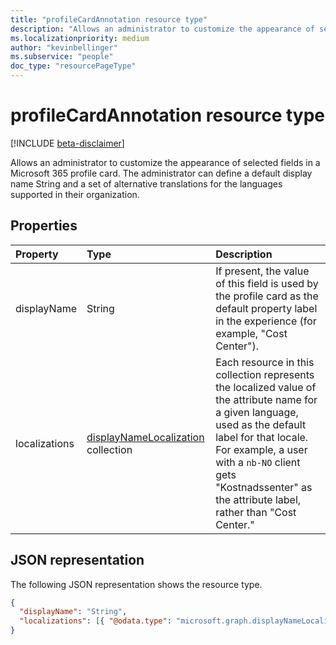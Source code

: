 ```yaml
---
title: "profileCardAnnotation resource type"
description: "Allows an administrator to customize the appearance of selected fields in a Microsoft 365 profile card."
ms.localizationpriority: medium
author: "kevinbellinger"
ms.subservice: "people"
doc_type: "resourcePageType"
---
```


# profileCardAnnotation resource type

[!INCLUDE [beta-disclaimer](../../includes/beta-disclaimer.md)]

Allows an administrator to customize the appearance of selected fields in a Microsoft 365 profile card. The administrator can define a default display name String and a set of alternative translations for the languages supported in their organization.

## Properties

| Property     | Type                                                            | Description                                                                                                                       |
|:-------------|:----------------------------------------------------------------|:----------------------------------------------------------------------------------------------------------------------------------|
|displayName   |String                                                           | If present, the value of this field is used by the profile card as the default property label in the experience (for example, "Cost Center"). |
|localizations |[displayNameLocalization](displaynamelocalization.md) collection | Each resource in this collection represents the localized value of the attribute name for a given language, used as the default label for that locale. For example, a user with a `nb-NO` client gets "Kostnadssenter" as the attribute label, rather than "Cost Center."|

## JSON representation

The following JSON representation shows the resource type.

<!-- {
  "blockType": "resource",
  "optionalProperties": [

  ],
  "@odata.type": "microsoft.graph.profileCardAnnotation",
  "baseType": null
}-->

```json
{
  "displayName": "String",
  "localizations": [{ "@odata.type": "microsoft.graph.displayNameLocalization" }]
}
```

<!-- uuid: 16cd6b66-4b1a-43a1-adaf-3a886856ed98
2019-02-04 14:57:30 UTC -->
<!-- {
  "type": "#page.annotation",
  "description": "profileCardAnnotation resource",
  "keywords": "",
  "section": "documentation",
  "tocPath": ""
}-->


